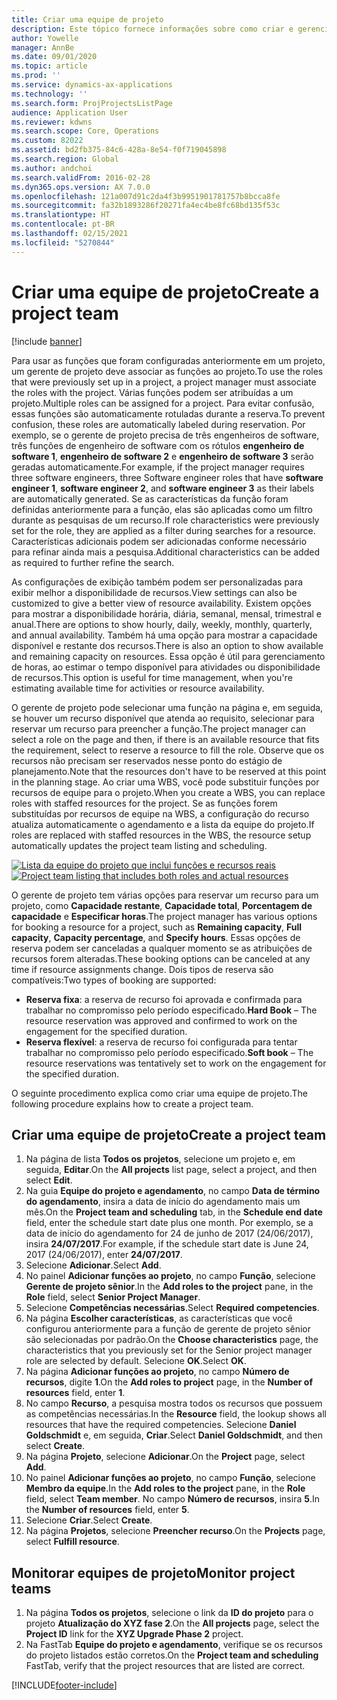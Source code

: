 ```yaml
---
title: Criar uma equipe de projeto
description: Este tópico fornece informações sobre como criar e gerenciar equipes de projeto.
author: Yowelle
manager: AnnBe
ms.date: 09/01/2020
ms.topic: article
ms.prod: ''
ms.service: dynamics-ax-applications
ms.technology: ''
ms.search.form: ProjProjectsListPage
audience: Application User
ms.reviewer: kdwns
ms.search.scope: Core, Operations
ms.custom: 82022
ms.assetid: bd2fb375-84c6-428a-8e54-f0f719045898
ms.search.region: Global
ms.author: andchoi
ms.search.validFrom: 2016-02-28
ms.dyn365.ops.version: AX 7.0.0
ms.openlocfilehash: 121a007d91c2da4f3b9951901781757b8bcca8fe
ms.sourcegitcommit: fa32b1893286f20271fa4ec4be8fc68bd135f53c
ms.translationtype: HT
ms.contentlocale: pt-BR
ms.lasthandoff: 02/15/2021
ms.locfileid: "5270844"
---
```

# <a name="create-a-project-team"></a><span data-ttu-id="32c36-103">Criar uma equipe de projeto</span><span class="sxs-lookup"><span data-stu-id="32c36-103">Create a project team</span></span>

[!include [banner](../includes/banner.md)]

<span data-ttu-id="32c36-104">Para usar as funções que foram configuradas anteriormente em um projeto, um gerente de projeto deve associar as funções ao projeto.</span><span class="sxs-lookup"><span data-stu-id="32c36-104">To use the roles that were previously set up in a project, a project manager must associate the roles with the project.</span></span> <span data-ttu-id="32c36-105">Várias funções podem ser atribuídas a um projeto.</span><span class="sxs-lookup"><span data-stu-id="32c36-105">Multiple roles can be assigned for a project.</span></span> <span data-ttu-id="32c36-106">Para evitar confusão, essas funções são automaticamente rotuladas durante a reserva.</span><span class="sxs-lookup"><span data-stu-id="32c36-106">To prevent confusion, these roles are automatically labeled during reservation.</span></span> <span data-ttu-id="32c36-107">Por exemplo, se o gerente de projeto precisa de três engenheiros de software, três funções de engenheiro de software com os rótulos **engenheiro de software 1**, **engenheiro de software 2** e **engenheiro de software 3** serão geradas automaticamente.</span><span class="sxs-lookup"><span data-stu-id="32c36-107">For example, if the project manager requires three software engineers, three Software engineer roles that have **software engineer 1**, **software engineer 2**, and **software engineer 3** as their labels are automatically generated.</span></span> <span data-ttu-id="32c36-108">Se as características da função foram definidas anteriormente para a função, elas são aplicadas como um filtro durante as pesquisas de um recurso.</span><span class="sxs-lookup"><span data-stu-id="32c36-108">If role characteristics were previously set for the role, they are applied as a filter during searches for a resource.</span></span> <span data-ttu-id="32c36-109">Características adicionais podem ser adicionadas conforme necessário para refinar ainda mais a pesquisa.</span><span class="sxs-lookup"><span data-stu-id="32c36-109">Additional characteristics can be added as required to further refine the search.</span></span>

<span data-ttu-id="32c36-110">As configurações de exibição também podem ser personalizadas para exibir melhor a disponibilidade de recursos.</span><span class="sxs-lookup"><span data-stu-id="32c36-110">View settings can also be customized to give a better view of resource availability.</span></span> <span data-ttu-id="32c36-111">Existem opções para mostrar a disponibilidade horária, diária, semanal, mensal, trimestral e anual.</span><span class="sxs-lookup"><span data-stu-id="32c36-111">There are options to show hourly, daily, weekly, monthly, quarterly, and annual availability.</span></span> <span data-ttu-id="32c36-112">Também há uma opção para mostrar a capacidade disponível e restante dos recursos.</span><span class="sxs-lookup"><span data-stu-id="32c36-112">There is also an option to show available and remaining capacity on resources.</span></span> <span data-ttu-id="32c36-113">Essa opção é útil para gerenciamento de horas, ao estimar o tempo disponível para atividades ou disponibilidade de recursos.</span><span class="sxs-lookup"><span data-stu-id="32c36-113">This option is useful for time management, when you're estimating available time for activities or resource availability.</span></span>

<span data-ttu-id="32c36-114">O gerente de projeto pode selecionar uma função na página e, em seguida, se houver um recurso disponível que atenda ao requisito, selecionar para reservar um recurso para preencher a função.</span><span class="sxs-lookup"><span data-stu-id="32c36-114">The project manager can select a role on the page and then, if there is an available resource that fits the requirement, select to reserve a resource to fill the role.</span></span> <span data-ttu-id="32c36-115">Observe que os recursos não precisam ser reservados nesse ponto do estágio de planejamento.</span><span class="sxs-lookup"><span data-stu-id="32c36-115">Note that the resources don't have to be reserved at this point in the planning stage.</span></span> <span data-ttu-id="32c36-116">Ao criar uma WBS, você pode substituir funções por recursos de equipe para o projeto.</span><span class="sxs-lookup"><span data-stu-id="32c36-116">When you create a WBS, you can replace roles with staffed resources for the project.</span></span> <span data-ttu-id="32c36-117">Se as funções forem substituídas por recursos de equipe na WBS, a configuração do recurso atualiza automaticamente o agendamento e a lista da equipe do projeto.</span><span class="sxs-lookup"><span data-stu-id="32c36-117">If roles are replaced with staffed resources in the WBS, the resource setup automatically updates the project team listing and scheduling.</span></span>

<span data-ttu-id="32c36-118">[![Lista da equipe do projeto que inclui funções e recursos reais](./media/projectresourcing03-1024x368.jpg)](./media/projectresourcing03.jpg)</span><span class="sxs-lookup"><span data-stu-id="32c36-118">[![Project team listing that includes both roles and actual resources](./media/projectresourcing03-1024x368.jpg)](./media/projectresourcing03.jpg)</span></span> 

<span data-ttu-id="32c36-119">O gerente de projeto tem várias opções para reservar um recurso para um projeto, como **Capacidade restante**, **Capacidade total**, **Porcentagem de capacidade** e **Especificar horas**.</span><span class="sxs-lookup"><span data-stu-id="32c36-119">The project manager has various options for booking a resource for a project, such as **Remaining capacity**, **Full capacity**, **Capacity percentage**, and **Specify hours**.</span></span> <span data-ttu-id="32c36-120">Essas opções de reserva podem ser canceladas a qualquer momento se as atribuições de recursos forem alteradas.</span><span class="sxs-lookup"><span data-stu-id="32c36-120">These booking options can be canceled at any time if resource assignments change.</span></span> <span data-ttu-id="32c36-121">Dois tipos de reserva são compatíveis:</span><span class="sxs-lookup"><span data-stu-id="32c36-121">Two types of booking are supported:</span></span>

- <span data-ttu-id="32c36-122">**Reserva fixa**: a reserva de recurso foi aprovada e confirmada para trabalhar no compromisso pelo período especificado.</span><span class="sxs-lookup"><span data-stu-id="32c36-122">**Hard Book** – The resource reservation was approved and confirmed to work on the engagement for the specified duration.</span></span>
- <span data-ttu-id="32c36-123">**Reserva flexível**: a reserva de recurso foi configurada para tentar trabalhar no compromisso pelo período especificado.</span><span class="sxs-lookup"><span data-stu-id="32c36-123">**Soft book** – The resource reservations was tentatively set to work on the engagement for the specified duration.</span></span>

<span data-ttu-id="32c36-124">O seguinte procedimento explica como criar uma equipe de projeto.</span><span class="sxs-lookup"><span data-stu-id="32c36-124">The following procedure explains how to create a project team.</span></span>

## <a name="create-a-project-team"></a><span data-ttu-id="32c36-125">Criar uma equipe de projeto</span><span class="sxs-lookup"><span data-stu-id="32c36-125">Create a project team</span></span>

1. <span data-ttu-id="32c36-126">Na página de lista **Todos os projetos**, selecione um projeto e, em seguida, **Editar**.</span><span class="sxs-lookup"><span data-stu-id="32c36-126">On the **All projects** list page, select a project, and then select **Edit**.</span></span>
2. <span data-ttu-id="32c36-127">Na guia **Equipe do projeto e agendamento**, no campo **Data de término do agendamento**, insira a data de início do agendamento mais um mês.</span><span class="sxs-lookup"><span data-stu-id="32c36-127">On the **Project team and scheduling** tab, in the **Schedule end date** field, enter the schedule start date plus one month.</span></span> <span data-ttu-id="32c36-128">Por exemplo, se a data de início do agendamento for 24 de junho de 2017 (24/06/2017), insira **24/07/2017**.</span><span class="sxs-lookup"><span data-stu-id="32c36-128">For example, if the schedule start date is June 24, 2017 (24/06/2017), enter **24/07/2017**.</span></span>
3. <span data-ttu-id="32c36-129">Selecione **Adicionar**.</span><span class="sxs-lookup"><span data-stu-id="32c36-129">Select **Add**.</span></span>
4. <span data-ttu-id="32c36-130">No painel **Adicionar funções ao projeto**, no campo **Função**, selecione **Gerente de projeto sênior**.</span><span class="sxs-lookup"><span data-stu-id="32c36-130">In the **Add roles to the project** pane, in the **Role** field, select **Senior Project Manager**.</span></span>
5. <span data-ttu-id="32c36-131">Selecione **Competências necessárias**.</span><span class="sxs-lookup"><span data-stu-id="32c36-131">Select **Required competencies**.</span></span>
6. <span data-ttu-id="32c36-132">Na página **Escolher características**, as características que você configurou anteriormente para a função de gerente de projeto sênior são selecionadas por padrão.</span><span class="sxs-lookup"><span data-stu-id="32c36-132">On the **Choose characteristics** page, the characteristics that you previously set for the Senior project manager role are selected by default.</span></span> <span data-ttu-id="32c36-133">Selecione **OK**.</span><span class="sxs-lookup"><span data-stu-id="32c36-133">Select **OK**.</span></span>
7. <span data-ttu-id="32c36-134">Na página **Adicionar funções ao projeto**, no campo **Número de recursos**, digite **1**.</span><span class="sxs-lookup"><span data-stu-id="32c36-134">On the **Add roles to project** page, in the **Number of resources** field, enter **1**.</span></span>
8. <span data-ttu-id="32c36-135">No campo **Recurso**, a pesquisa mostra todos os recursos que possuem as competências necessárias.</span><span class="sxs-lookup"><span data-stu-id="32c36-135">In the **Resource** field, the lookup shows all resources that have the required competencies.</span></span> <span data-ttu-id="32c36-136">Selecione **Daniel Goldschmidt** e, em seguida, **Criar**.</span><span class="sxs-lookup"><span data-stu-id="32c36-136">Select **Daniel Goldschmidt**, and then select **Create**.</span></span>
9. <span data-ttu-id="32c36-137">Na página **Projeto**, selecione **Adicionar**.</span><span class="sxs-lookup"><span data-stu-id="32c36-137">On the **Project** page, select **Add**.</span></span>
10. <span data-ttu-id="32c36-138">No painel **Adicionar funções ao projeto**, no campo **Função**, selecione **Membro da equipe**.</span><span class="sxs-lookup"><span data-stu-id="32c36-138">In the **Add roles to the project** pane, in the **Role** field, select **Team member**.</span></span> <span data-ttu-id="32c36-139">No campo **Número de recursos**, insira **5**.</span><span class="sxs-lookup"><span data-stu-id="32c36-139">In the **Number of resources** field, enter **5**.</span></span>
11. <span data-ttu-id="32c36-140">Selecione **Criar**.</span><span class="sxs-lookup"><span data-stu-id="32c36-140">Select **Create**.</span></span>
12. <span data-ttu-id="32c36-141">Na página **Projetos**, selecione **Preencher recurso**.</span><span class="sxs-lookup"><span data-stu-id="32c36-141">On the **Projects** page, select **Fulfill resource**.</span></span>

## <a name="monitor-project-teams"></a><span data-ttu-id="32c36-142">Monitorar equipes de projeto</span><span class="sxs-lookup"><span data-stu-id="32c36-142">Monitor project teams</span></span>
1. <span data-ttu-id="32c36-143">Na página **Todos os projetos**, selecione o link da **ID do projeto** para o projeto **Atualização do XYZ fase 2**.</span><span class="sxs-lookup"><span data-stu-id="32c36-143">On the **All projects** page, select the **Project ID** link for the **XYZ Upgrade Phase 2** project.</span></span>
2. <span data-ttu-id="32c36-144">Na FastTab **Equipe do projeto e agendamento**, verifique se os recursos do projeto listados estão corretos.</span><span class="sxs-lookup"><span data-stu-id="32c36-144">On the **Project team and scheduling** FastTab, verify that the project resources that are listed are correct.</span></span>


[!INCLUDE[footer-include](../includes/footer-banner.md)]
